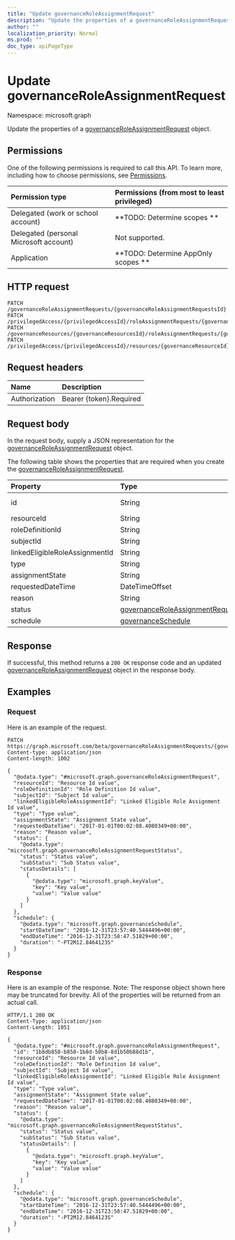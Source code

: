 ```yaml
---
title: "Update governanceRoleAssignmentRequest"
description: "Update the properties of a governanceRoleAssignmentRequest object."
author: ""
localization_priority: Normal
ms.prod: ""
doc_type: apiPageType
---
```


# Update governanceRoleAssignmentRequest

Namespace: microsoft.graph

Update the properties of a [governanceRoleAssignmentRequest](../resources/governanceroleassignmentrequest.md) object.

## Permissions
One of the following permissions is required to call this API. To learn more, including how to choose permissions, see [Permissions](/concepts/permissions-reference.md).

|Permission type|Permissions (from most to least privileged)|
|:---|:---|
|Delegated (work or school account)|**TODO: Determine scopes **|
|Delegated (personal Microsoft account)|Not supported.|
|Application|**TODO: Determine AppOnly scopes **|

## HTTP request
<!-- {
  "blockType": "ignored"
}
-->
``` http
PATCH /governanceRoleAssignmentRequests/{governanceRoleAssignmentRequestsId}
PATCH /privilegedAccess/{privilegedAccessId}/roleAssignmentRequests/{governanceRoleAssignmentRequestId}
PATCH /governanceResources/{governanceResourcesId}/roleAssignmentRequests/{governanceRoleAssignmentRequestId}
PATCH /privilegedAccess/{privilegedAccessId}/resources/{governanceResourceId}/roleAssignmentRequests/{governanceRoleAssignmentRequestId}
```

## Request headers
|Name|Description|
|:---|:---|
|Authorization|Bearer {token}.Required|

## Request body
In the request body, supply a JSON representation for the [governanceRoleAssignmentRequest](../resources/governanceroleassignmentrequest.md) object.

The following table shows the properties that are required when you create the [governanceRoleAssignmentRequest](../resources/governanceroleassignmentrequest.md).

|Property|Type|Description|
|:---|:---|:---|
|id|String| Inherited from [entity](../resources/entity.md)|
|resourceId|String||
|roleDefinitionId|String||
|subjectId|String||
|linkedEligibleRoleAssignmentId|String||
|type|String||
|assignmentState|String||
|requestedDateTime|DateTimeOffset||
|reason|String||
|status|[governanceRoleAssignmentRequestStatus](../resources/governanceroleassignmentrequeststatus.md)||
|schedule|[governanceSchedule](../resources/governanceschedule.md)||



## Response
If successful, this method returns a `200 OK` response code and an updated [governanceRoleAssignmentRequest](../resources/governanceroleassignmentrequest.md) object in the response body.

## Examples

### Request
Here is an example of the request.
<!-- {
  "blockType": "request",
  "name": "update_governanceroleassignmentrequest"
}
-->
``` http
PATCH https://graph.microsoft.com/beta/governanceRoleAssignmentRequests/{governanceRoleAssignmentRequestsId}
Content-type: application/json
Content-length: 1002

{
  "@odata.type": "#microsoft.graph.governanceRoleAssignmentRequest",
  "resourceId": "Resource Id value",
  "roleDefinitionId": "Role Definition Id value",
  "subjectId": "Subject Id value",
  "linkedEligibleRoleAssignmentId": "Linked Eligible Role Assignment Id value",
  "type": "Type value",
  "assignmentState": "Assignment State value",
  "requestedDateTime": "2017-01-01T00:02:08.4080349+00:00",
  "reason": "Reason value",
  "status": {
    "@odata.type": "microsoft.graph.governanceRoleAssignmentRequestStatus",
    "status": "Status value",
    "subStatus": "Sub Status value",
    "statusDetails": [
      {
        "@odata.type": "microsoft.graph.keyValue",
        "key": "Key value",
        "value": "Value value"
      }
    ]
  },
  "schedule": {
    "@odata.type": "microsoft.graph.governanceSchedule",
    "startDateTime": "2016-12-31T23:57:40.5444496+00:00",
    "endDateTime": "2016-12-31T23:58:47.51829+00:00",
    "duration": "-PT2M12.8464123S"
  }
}
```

### Response
Here is an example of the response. Note: The response object shown here may be truncated for brevity. All of the properties will be returned from an actual call.
<!-- {
  "blockType": "response",
  "truncated": true
}
-->
``` http
HTTP/1.1 200 OK
Content-Type: application/json
Content-Length: 1051

{
  "@odata.type": "#microsoft.graph.governanceRoleAssignmentRequest",
  "id": "1b8db850-b850-1b8d-50b8-8d1b50b88d1b",
  "resourceId": "Resource Id value",
  "roleDefinitionId": "Role Definition Id value",
  "subjectId": "Subject Id value",
  "linkedEligibleRoleAssignmentId": "Linked Eligible Role Assignment Id value",
  "type": "Type value",
  "assignmentState": "Assignment State value",
  "requestedDateTime": "2017-01-01T00:02:08.4080349+00:00",
  "reason": "Reason value",
  "status": {
    "@odata.type": "microsoft.graph.governanceRoleAssignmentRequestStatus",
    "status": "Status value",
    "subStatus": "Sub Status value",
    "statusDetails": [
      {
        "@odata.type": "microsoft.graph.keyValue",
        "key": "Key value",
        "value": "Value value"
      }
    ]
  },
  "schedule": {
    "@odata.type": "microsoft.graph.governanceSchedule",
    "startDateTime": "2016-12-31T23:57:40.5444496+00:00",
    "endDateTime": "2016-12-31T23:58:47.51829+00:00",
    "duration": "-PT2M12.8464123S"
  }
}
```

